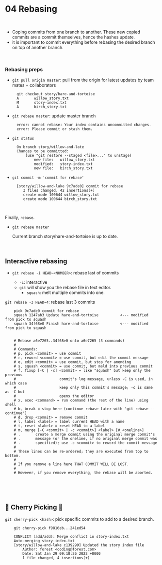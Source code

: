 # 04 Rebasing

<br>

- Coping commits from one branch to another. These new copied commits are a commit themselves, hence the hashes update. 
- it is important to commit everything before rebasing the desired branch on top of another branch.


<br>

### Rebasing preps

- `git pull origin master`: pull from the origin for latest updates by team mates + collaborators

        git checkout story/hare-and-tortoise
        A       willow_story.txt
        M       story-index.txt
        A       birch_story.txt


- `git rebase master`: update master branch

        error: cannot rebase: Your index contains uncommitted changes.
        error: Please commit or stash them.


- `git status`

        On branch story/willow-and-late
        Changes to be committed:
            (use "git restore --staged <file>..." to unstage)
                new file:   willow_story.txt
                modified:   story-index.txt
                new file:   birch_story.txt


- `git commit -m 'commit for rebase'`  

        [story/willow-and-lake 9c7ade0] commit for rebase
           3 files changed, 42 insertions(+)
           create mode 100644 willow_story.txt
           create mode 100644 birch_story.txt

<br>

Finally, `rebase`.

- `git rebase master`

    Current branch story/hare-and-tortoise is up to date.

<br>

## Interactive rebasing

- `git rebase -i HEAD~<NUMBER>`: rebase last <number> of commits
  - `-i`: interactive
  - `git` will show you the rebase file in text editor. 
    - `squash`: melt multiple commits into one. 


`git rebase -3 HEAD~4`: rebase last 3 commits

        pick 9c7ade0 commit for rebase
        squash 1247ab3 Update hare-and-tortoise          <--- modified from pick to squash
        squash 34f68e0 Finish hare-and-tortoise          <--- modified from pick to squash


        # Rebase a6e7265..34f68e0 onto a6e7265 (3 commands)
        #
        # Commands:
        # p, pick <commit> = use commit
        # r, reword <commit> = use commit, but edit the commit message
        # e, edit <commit> = use commit, but stop for amending
        # s, squash <commit> = use commit, but meld into previous commit
        # f, fixup [-C | -c] <commit> = like "squash" but keep only the previous
        #                    commit's log message, unless -C is used, in which case
        #                    keep only this commit's message; -c is same as -C but
        #                    opens the editor
        # x, exec <command> = run command (the rest of the line) using shell
        # b, break = stop here (continue rebase later with 'git rebase --continue')
        # d, drop <commit> = remove commit
        # l, label <label> = label current HEAD with a name
        # t, reset <label> = reset HEAD to a label
        # m, merge [-C <commit> | -c <commit>] <label> [# <oneline>]
        # .       create a merge commit using the original merge commit's
        # .       message (or the oneline, if no original merge commit was
        # .       specified); use -c <commit> to reword the commit message
        #
        # These lines can be re-ordered; they are executed from top to bottom.
        #
        # If you remove a line here THAT COMMIT WILL BE LOST.
        #
        # However, if you remove everything, the rebase will be aborted.

<br>
<br>
<br>

## 🍒 Cherry Picking 🍒

`git cherry-pick <hash>`: pick specific commits to add to a desired branch.

        git cherry-pick f9816eb...241ed54

        CONFLICT (add/add): Merge conflict in story-index.txt
        Auto-merging story-index.txt
        [story/willow-and-lake c139299] Updated the story index file
            Author: forest <coding@forest.com>
            Date: Sat Jan 29 09:10:26 2022 +0000
            1 file changed, 4 insertions(+)
